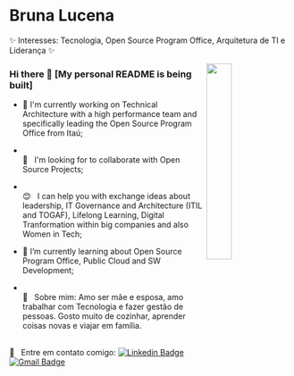 # Bruna Lucena

✨ Interesses: Tecnologia, Open Source Program Office, Arquitetura de TI e Liderança ✨

<img width="30%" align="right" src="https://i.pinimg.com/originals/0e/8b/ba/0e8bba3b043d49c8064324bedd01997f.gif">

### Hi there 👋 [My personal README is being built]

- 🔭 I'm currently working on Technical Architecture with a high performance team and specifically leading the Open Source Program Office from Itaú;
- <br/> :purple_heart: &nbsp; I'm looking for to collaborate with Open Source Projects;
- <br/> :blush: &nbsp; I can help you with exchange ideas about leadership, IT Governance and Architecture (ITIL and TOGAF), Lifelong Learning, Digital Tranformation within big companies and also Women in Tech;
- 🌱 I’m currently learning about Open Source Program Office, Public Cloud and SW Development;

- <br/> 💬  &nbsp; Sobre mim: Amo ser mãe e esposa, amo trabalhar com Tecnologia e fazer gestão de pessoas. Gosto muito de cozinhar, aprender coisas novas e viajar em família.


<br/> :email: &nbsp; Entre em contato comigo:
[![Linkedin Badge](https://img.shields.io/badge/-BrunaLucena-blue?style=flat-square&logo=Linkedin&logoColor=white&link=https://www.linkedin.com/in/bruna-lucena-76812655/)](https://www.linkedin.com/in/bruna-lucena-76812655/) 
<br/> [![Gmail Badge](https://img.shields.io/badge/-bruna.lucena@gmail.com-c14438?style=flat-square&logo=Gmail&logoColor=white&link=mailto:bruna.lucena@gmail.com)](mailto:bruna.lucenao@gmail.com)
